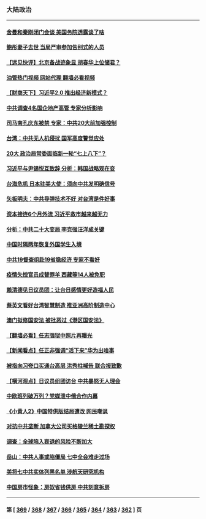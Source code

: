 ### 大陆政治
---
#### [舍曼和秦刚闭门会谈 美国务院透露谈了啥](../../pages/ncid277/n13809463.md?08251245) 
#### [鲍彤妻子去世 当局严审参加告别式的人员](../../pages/ncid277/n13809484.md?08251245) 
#### [【远见快评】北京备战迹象显 胡春华上位储君？](../../pages/ncid277/n13809399.md?08251245) 
#### [油管热门视频 网站代理 翻墙必看视频](http://209.222.30.114:81/youtube.html?08251245)
#### [【财商天下】习近平2.0 推出经济新模式？](../../pages/ncid277/n13809328.md?08251245) 
#### [中共调查4名国企地产高管 专家分析影响](../../pages/ncid277/n13809372.md?08251245) 
#### [司马南孔庆东被禁 专家：中共20大前加强控制](../../pages/ncid277/n13809329.md?08251245) 
#### [台湾：中共无人机侵扰 国军高度警觉应处](../../pages/ncid277/n13809026.md?08251245) 
#### [20大 政治局常委面临新一轮“七上八下”？](../../pages/ncid277/n13809294.md?08251245) 
#### [习近平与尹锡悦互致辞 分析：韩国战略观在变](../../pages/ncid277/n13809249.md?08251245) 
#### [台海危机 日本驻美大使：须向中共发明确信号](../../pages/ncid277/n13809271.md?08251245) 
#### [矢板明夫：中共导弹技术不好 对台湾是件好事](../../pages/ncid277/n13808945.md?08251245) 
#### [资本接连6个月外流 习近平救市越来越无力](../../pages/ncid277/n13809117.md?08251245) 
#### [分析：中共二十大变局 李克强汪洋成关键](../../pages/ncid277/n13809019.md?08251245) 
#### [中国时隔两年恢复外国学生入境](../../pages/ncid277/n13809012.md?08251245) 
#### [中共19督查组赴19省稳经济 专家不看好](../../pages/ncid277/n13809003.md?08251245) 
#### [疫情失控官员成替罪羊  西藏等14人被免职](../../pages/ncid277/n13808797.md?08251245) 
#### [赖清德见日议员团：让台日感情更好造福人民](../../pages/ncid277/n13808961.md?08251245) 
#### [蔡英文看好台湾智慧制造 推亚洲高阶制造中心](../../pages/ncid277/n13808829.md?08251245) 
#### [澳门拟修国安法 被批恶过《港区国安法》](../../pages/ncid277/n13808847.md?08251245) 
#### [【翻墙必看】任志强狱中照片再曝光](../../pages/ncid277/n13808844.md?08251245) 
#### [【新闻看点】任正非强调“活下来”华为出啥事](../../pages/ncid277/n13807979.md?08251245) 
#### [被指向习夸口买通台高层 洪秀柱喊告 联合报致歉](../../pages/ncid277/n13808657.md?08251245) 
#### [【横河观点】日议员组团访台 中共暴怒无人理会](../../pages/ncid277/n13808647.md?08251245) 
#### [中欧班列破万列？党媒泄中俄合作内幕](../../pages/ncid277/n13807912.md?08251245) 
#### [《小黄人2》中国特供版结局遭改 网民嘲讽](../../pages/ncid277/n13808563.md?08251245) 
#### [对抗中共垄断 加拿大公司买格陵兰稀土勘探权](../../pages/ncid277/n13808491.md?08251245) 
#### [调查：全球陷入衰退的风险不断加大](../../pages/ncid277/n13808549.md?08251245) 
#### [岳山：中共人事或陷僵局 七中全会难走过场](../../pages/ncid277/n13808465.md?08251245) 
#### [美将七中共实体列黑名单 涉航天研究机构](../../pages/ncid277/n13808533.md?08251245) 
#### [中国房市怪象：房奴省钱供房 中共刻意拆房](../../pages/ncid277/n13808524.md?08251245) 

---
#### 第 [ [369](./369.md?08251245) / [368](./368.md?08251245) / [367](./367.md?08251245) / [366](./366.md?08251245) / [365](./365.md?08251245) / [364](./364.md?08251245) / [363](./363.md?08251245) / [362](./362.md?08251245) ] 页

